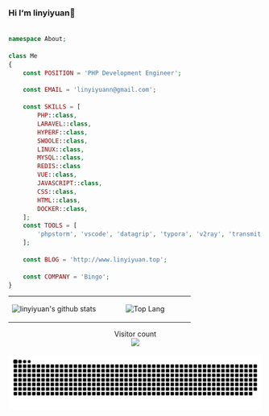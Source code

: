 ### Hi I‘m linyiyuan👋


```php

namespace About;

class Me
{
    const POSITION = 'PHP Development Engineer';

    const EMAIL = 'linyiyuann@gmail.com';

    const SKILLS = [
        PHP::class,
        LARAVEL::class,
        HYPERF::class,
        SWOOLE::class,
        LINUX::class,
        MYSQL::class,
        REDIS::class
        VUE::class,
        JAVASCRIPT::class,
        CSS::class,
        HTML::class,
        DOCKER::class,
    ];
    const TOOLS = [
        'phpstorm', 'vscode', 'datagrip', 'typora', 'v2ray', 'transmit', 'termius', 'vim', 'markdown', 'supervisor'
    ];

    const BLOG = 'http://www.linyiyuan.top';

    const COMPANY = 'Bingo';
}
```

<table width="700px">
<tr>
<td align="center" valign="middle" width="50%">

![linyiyuan's github stats](https://github-readme-stats.vercel.app/api?username=linyiyuan&show_icons=true&icon_color=805AD5&text_color=718096&bg_color=ffffff&hide_title=true)

</td>
<td align="center" valign="middle" width="50%">

![Top Lang](https://github-readme-stats.vercel.app/api/top-langs/?username=linyiyuan&layout=compact)

</td>
</tr>
</table>

<p align="center"> 
  Visitor count<br>
  <img src="https://profile-counter.glitch.me/linyiyuan/count.svg" />
</p>

[![github contribution grid snake animation](https://raw.githubusercontent.com/linyiyuan/linyiyuan/output/github-contribution-grid-snake.svg)](https://github.com/linyiyuan)
